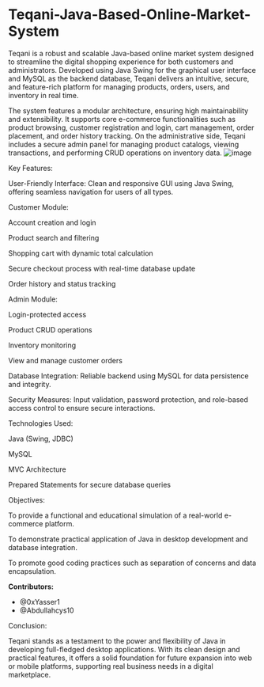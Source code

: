# Teqani-Java-Based-Online-Market-System
Teqani is a robust and scalable Java-based online market system designed to streamline the digital shopping experience for both customers and administrators. Developed using Java Swing for the graphical user interface and MySQL as the backend database, Teqani delivers an intuitive, secure, and feature-rich platform for managing products, orders, users, and inventory in real time.

The system features a modular architecture, ensuring high maintainability and extensibility. It supports core e-commerce functionalities such as product browsing, customer registration and login, cart management, order placement, and order history tracking. On the administrative side, Teqani includes a secure admin panel for managing product catalogs, viewing transactions, and performing CRUD operations on inventory data.
![image](https://github.com/user-attachments/assets/c095e60e-6c45-419d-8fed-c70b62d07b7a)


Key Features:

User-Friendly Interface: Clean and responsive GUI using Java Swing, offering seamless navigation for users of all types.

Customer Module:

Account creation and login

Product search and filtering

Shopping cart with dynamic total calculation

Secure checkout process with real-time database update

Order history and status tracking

Admin Module:

Login-protected access

Product CRUD operations

Inventory monitoring

View and manage customer orders

Database Integration: Reliable backend using MySQL for data persistence and integrity.

Security Measures: Input validation, password protection, and role-based access control to ensure secure interactions.

Technologies Used:

Java (Swing, JDBC)

MySQL

MVC Architecture

Prepared Statements for secure database queries

Objectives:

To provide a functional and educational simulation of a real-world e-commerce platform.

To demonstrate practical application of Java in desktop development and database integration.

To promote good coding practices such as separation of concerns and data encapsulation.

**Contributors:**
- @0xYasser1  
- @Abdullahcys10


Conclusion:

Teqani stands as a testament to the power and flexibility of Java in developing full-fledged desktop applications. With its clean design and practical features, it offers a solid foundation for future expansion into web or mobile platforms, supporting real business needs in a digital marketplace.
